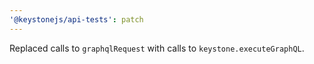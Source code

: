 ```yaml
---
'@keystonejs/api-tests': patch
---
```


Replaced calls to `graphqlRequest` with calls to `keystone.executeGraphQL`.
